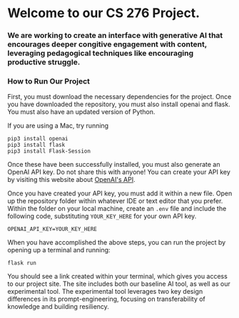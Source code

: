 # Welcome to our CS 276 Project.
### We are working to create an interface with generative AI that encourages deeper congitive engagement with content, leveraging pedagogical techniques like encouraging **productive struggle**. 

### How to Run Our Project
First, you must download the necessary dependencies for the project. Once you have downloaded the repository, you must also install openai and flask. You must also have an updated version of Python.

If you are using a Mac, try running
```
pip3 install openai
pip3 install flask
pip3 install Flask-Session
```

Once these have been successfully installed, you must also generate an OpenAI API key. Do not share this with anyone! You can create your API key by visiting this website about [OpenAI's API](https://openai.com/blog/openai-api).

Once you have created your API key, you must add it within a new file. Open up the repository folder within whatever IDE or text editor that you prefer. Within the folder on your local machine, create an `.env` file and include the following code, substituting `YOUR_KEY_HERE` for your own API key.
```
OPENAI_API_KEY=YOUR_KEY_HERE
```

When you have accomplished the above steps, you can run the project by opening up a terminal and running:
```
flask run
```

You should see a link created within your terminal, which gives you access to our project site. The site includes both our baseline AI tool, as well as our experimental tool. The experimental tool leverages two key design differences in its prompt-engineering, focusing on transferability of knowledge and building resiliency.